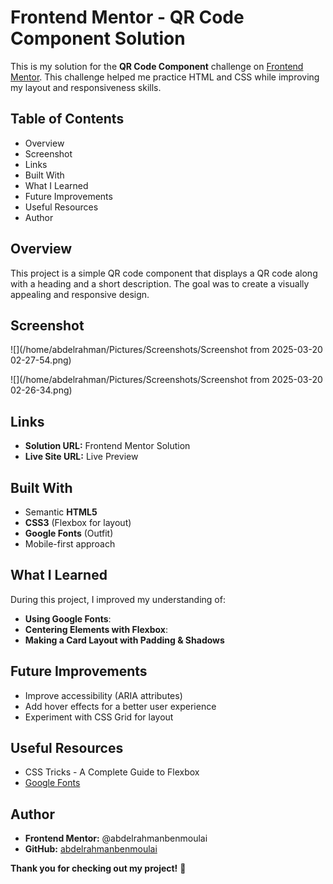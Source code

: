 # Frontend Mentor - QR Code Component Solution

This is my solution for the **QR Code Component** challenge on [Frontend Mentor](https://www.frontendmentor.io). This challenge helped me practice HTML and CSS while improving my layout and responsiveness skills.

## Table of Contents

- Overview
- Screenshot
- Links
- Built With
- What I Learned
- Future Improvements
- Useful Resources
- Author

## Overview

This project is a simple QR code component that displays a QR code along with a heading and a short description. The goal was to create a visually appealing and responsive design.

## Screenshot

![](/home/abdelrahman/Pictures/Screenshots/Screenshot from 2025-03-20 02-27-54.png)

![](/home/abdelrahman/Pictures/Screenshots/Screenshot from 2025-03-20 02-26-34.png)

## Links

- **Solution URL:** Frontend Mentor Solution
- **Live Site URL:** Live Preview

## Built With

- Semantic **HTML5**
- **CSS3** (Flexbox for layout)
- **Google Fonts** (Outfit)
- Mobile-first approach

## What I Learned

During this project, I improved my understanding of:

- **Using Google Fonts**:
- **Centering Elements with Flexbox**:
- **Making a Card Layout with Padding & Shadows**

## Future Improvements

- Improve accessibility (ARIA attributes)
- Add hover effects for a better user experience
- Experiment with CSS Grid for layout

## Useful Resources

- CSS Tricks - A Complete Guide to Flexbox
- [Google Fonts](https://fonts.google.com/)

## Author

- **Frontend Mentor:** @abdelrahmanbenmoulai
- **GitHub:** [abdelrahmanbenmoulai](https://github.com/abdelrahmanbenmoulai)

**Thank you for checking out my project!** 🎉
